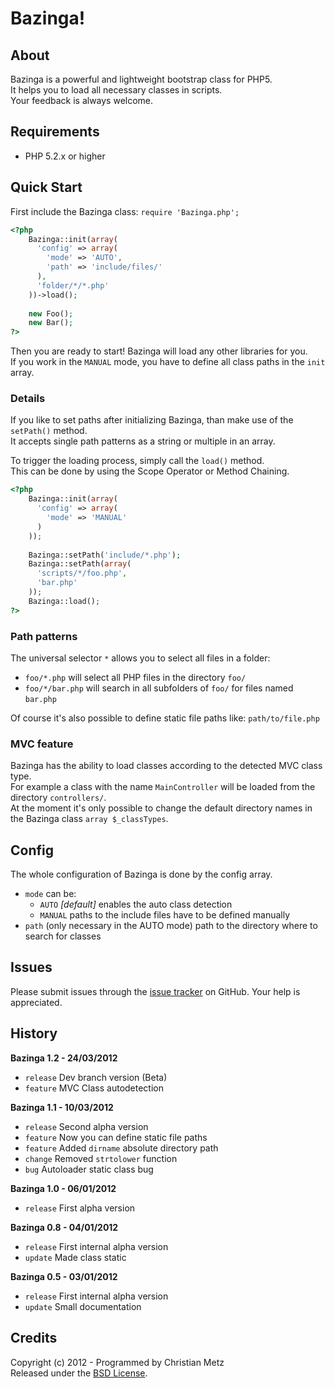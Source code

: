 # Bazinga! #

## About ##

Bazinga is a powerful and lightweight bootstrap class for PHP5.  
It helps you to load all necessary classes in scripts.  
Your feedback is always welcome.

## Requirements ##

- PHP 5.2.x or higher

## Quick Start ##

First include the Bazinga class: `require 'Bazinga.php';`

```php
<?php
    Bazinga::init(array(
      'config' => array(
        'mode' => 'AUTO',
        'path' => 'include/files/'
      ),
      'folder/*/*.php'
    ))->load();
    
    new Foo();
    new Bar();
?>
```

Then you are ready to start! Bazinga will load any other libraries for you.  
If you work in the `MANUAL` mode, you have to define all class paths in the `init` array.

### Details ###

If you like to set paths after initializing Bazinga, than make use of the `setPath()` method.  
It accepts single path patterns as a string or multiple in an array.  

To trigger the loading process, simply call the `load()` method.  
This can be done by using the Scope Operator or Method Chaining.

```php
<?php
    Bazinga::init(array(
      'config' => array(
        'mode' => 'MANUAL'
      )
    ));
    
    Bazinga::setPath('include/*.php');
    Bazinga::setPath(array(
      'scripts/*/foo.php',
      'bar.php'
    ));
    Bazinga::load();
?>
```

### Path patterns ###

The universal selector `*` allows you to select all files in a folder:  
- `foo/*.php` will select all PHP files in the directory `foo/`  
- `foo/*/bar.php` will search in all subfolders of `foo/` for files named `bar.php`

Of course it's also possible to define static file paths like: `path/to/file.php`

### MVC feature ###

Bazinga has the ability to load classes according to the detected MVC class type.  
For example a class with the name `MainController` will be loaded from the directory `controllers/`.  
At the moment it's only possible to change the default directory names in the Bazinga class `array $_classTypes`.

## Config ##

The whole configuration of Bazinga is done by the config array.

- `mode` can be:
  - `AUTO` *[default]* enables the auto class detection
  - `MANUAL` paths to the include files have to be defined manually
- `path` (only necessary in the AUTO mode) path to the directory where to search for classes

## Issues ##

Please submit issues through the [issue tracker](https://github.com/cosenary/Bazinga/issues) on GitHub. Your help is appreciated.

## History ##

**Bazinga 1.2 - 24/03/2012**

- `release` Dev branch version (Beta)
- `feature` MVC Class autodetection

**Bazinga 1.1 - 10/03/2012**

- `release` Second alpha version
- `feature` Now you can define static file paths
- `feature` Added `dirname` absolute directory path
- `change` Removed `strtolower` function 
- `bug` Autoloader static class bug

**Bazinga 1.0 - 06/01/2012**

- `release` First alpha version

**Bazinga 0.8 - 04/01/2012**

- `release` First internal alpha version
- `update` Made class static

**Bazinga 0.5 - 03/01/2012**

- `release` First internal alpha version
- `update` Small documentation

## Credits ##

Copyright (c) 2012 - Programmed by Christian Metz  
Released under the [BSD License](http://www.opensource.org/licenses/bsd-license.php).